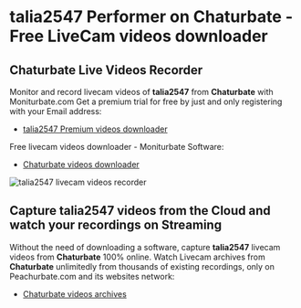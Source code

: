 # talia2547 Performer on Chaturbate - Free LiveCam videos downloader

## Chaturbate Live Videos Recorder

Monitor and record livecam videos of **talia2547** from **Chaturbate** with Moniturbate.com
Get a premium trial for free by just and only registering with your Email address:
* [talia2547 Premium videos downloader](https://moniturbate.com/request-demo-licence-key.html)

Free livecam videos downloader - Moniturbate Software:
* [Chaturbate videos downloader](https://moniturbate.com/moniturbate-download-software.html)

![talia2547 livecam videos recorder](https://peachurnet.com/templates/moniturbate-software.png)


## Capture talia2547 videos from the Cloud and watch your recordings on Streaming

Without the need of downloading a software, capture **talia2547** livecam videos from **Chaturbate** 100% online.
Watch Livecam archives from **Chaturbate** unlimitedly from thousands of existing recordings, only on Peachurbate.com and its websites network:
* [Chaturbate videos archives](https://peachurnet.com/)